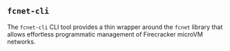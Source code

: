 ## `fcnet-cli`

The `fcnet-cli` CLI tool provides a thin wrapper around the `fcnet` library that allows effortless programmatic management of Firecracker microVM networks.
